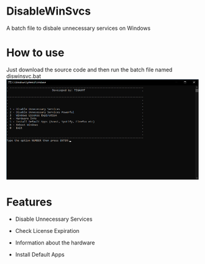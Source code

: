 # DisableWinSvcs
A batch file to disbale unnecessary services on Windows

# How to use
Just download the source code and then run the batch file named diswinsvc.bat
![Alt Text](https://github.com/TigaxMT/DisableWinSvcs/blob/master/img.png)

# Features

* Disable Unnecessary Services

* Check License Expiration

* Information about the hardware

* Install Default Apps
